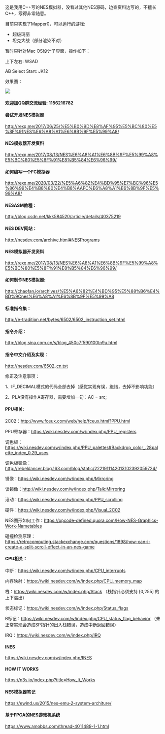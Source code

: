 这是我用C++写的NES模拟器，没看过其他NES源码，边查资料边写的，不擅长C++，写得非常随意。

目前只实现了Mapper0，可以运行的游戏:

* 超级玛丽
* 坦克大战（部分渲染不对）

暂时只针对Mac OS设计了界面，操作如下：

上下左右: WSAD

AB Select Start: JK12

效果图：

![](essa4-m4e5y.gif)

#### 欢迎加QQ群交流经验: 1156216782

#### 尝试开发NES模拟器

<http://rexq.me/2017/06/25/%E5%B0%9D%E8%AF%95%E5%BC%80%E5%8F%91NES%E6%A8%A1%E6%8B%9F%E5%99%A8/>

#### NES模拟器开发资料

<http://rexq.me/2017/08/13/NES%E6%A8%A1%E6%8B%9F%E5%99%A8%E5%BC%80%E5%8F%91%E8%B5%84%E6%96%99/>

#### 如何编写一个FC模拟器

<http://rexq.me/2020/03/22/%E5%A6%82%E4%BD%95%E7%BC%96%E5%86%99%E4%B8%80%E4%B8%AAFC%E6%A8%A1%E6%8B%9F%E5%99%A8/>

#### NESASM教程：

<http://blog.csdn.net/kkk584520/article/details/40375219>

#### NES DEV网站：

<http://nesdev.com/archive.html#NESPrograms>

#### NES模拟器开发资料

http://rexq.me/2017/08/13/NES%E6%A8%A1%E6%8B%9F%E5%99%A8%E5%BC%80%E5%8F%91%E8%B5%84%E6%96%99/

#### 如何制作NES模拟器:

<http://chaofan.io/archives/%E5%A6%82%E4%BD%95%E5%88%B6%E4%BD%9Cnes%E6%A8%A1%E6%8B%9F%E5%99%A8>

#### 标准指令集：

<http://e-tradition.net/bytes/6502/6502_instruction_set.html>

#### 指令介绍：

<http://blog.sina.com.cn/s/blog_450c7f590100tn9u.html>

#### 指令中文介绍及实现：

<http://nesdev.com/6502_cn.txt>

修正及注意事项：

1、IF_DECIMAL模式的代码全部去掉（感觉实现有误，跑错，去掉不影响功能）

2、PLA没有操作A寄存器，需要增加一句：AC = src;

#### PPU相关:

2C02：<http://www.fceux.com/web/help/fceux.html?PPU.html>

PPU寄存器：<https://wiki.nesdev.com/w/index.php/PPU_registers>

调色板：<https://wiki.nesdev.com/w/index.php/PPU_palettes#Backdrop_color_.28palette_index_0.29_uses>

调色板镜像：<http://rebeldancer.blog.163.com/blog/static/2221911142013102392059724/>

镜像：<https://wiki.nesdev.com/w/index.php/Mirroring>

谈镜像：<http://wiki.nesdev.com/w/index.php/Talk:Mirroring>

滚动：<https://wiki.nesdev.com/w/index.php/PPU_scrolling>

硬件：<https://wiki.nesdev.com/w/index.php/Visual_2C02>

NES图形如何工作：<https://opcode-defined.quora.com/How-NES-Graphics-Work-Nametables>

碰撞检测原理：<https://retrocomputing.stackexchange.com/questions/1898/how-can-i-create-a-split-scroll-effect-in-an-nes-game>

#### CPU相关：

中断：<https://wiki.nesdev.com/w/index.php/CPU_interrupts>

内存映射：<https://wiki.nesdev.com/w/index.php/CPU_memory_map>

栈：<https://wiki.nesdev.com/w/index.php/Stack> （栈指针必须支持 [0,255] 的上下溢出）

状态标记：<https://wiki.nesdev.com/w/index.php/Status_flags>

B标记：<https://wiki.nesdev.com/w/index.php/CPU_status_flag_behavior> （未正常实现会造成SP指针的出入栈错误，造成中断返回错误）

IRQ：<https://wiki.nesdev.com/w/index.php/IRQ>

#### INES

<https://wiki.nesdev.com/w/index.php/INES>

#### HOW IT WORKS

<https://n3s.io/index.php?title=How_It_Works>

#### NES模拟器笔记

<https://ewind.us/2015/nes-emu-2-system-architure/>

#### 基于FPGA的NES游戏机系统

<https://www.amobbs.com/thread-4011489-1-1.html>
